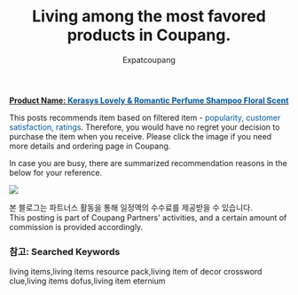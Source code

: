 ﻿---
layout: post
title:  "Living among the most favored products in Coupang."
author: Expatcoupang
categories: [ Living ]
tags: [living items,living items resource pack,living item of decor crossword clue,living items dofus,living item eternium]
image: https://thumbnail8.coupangcdn.com/thumbnails/remote/230x230ex/image/retail/images/2020/03/20/0/0/1fb25151-4542-46b5-bf57-06a1ec5b717a.jpg 
---

<a href="https://link.coupang.com/a/lLb25"><b>Product Name: <font color='#01579B'>Kerasys Lovely & Romantic Perfume Shampoo Floral Scent</font></b></a>

This posts recommends item based on filtered item - <font color='#01579B'>popularity, customer satisfaction, ratings</font>.
Therefore, you would have no regret your decision to purchase the item when you receive.
Please click the image if you need more details and ordering page in Coupang. 

In case you are busy, there are summarized recommendation reasons in the below for your reference. 

<a href="https://link.coupang.com/a/lLb25"><img src="https://thumbnail9.coupangcdn.com/thumbnails/remote/q89/image/retail/images/884038914044086-85b396d6-f588-450a-bf9b-d95c2ad9a13b.jpg"></a> 

본 블로그는 파트너스 활동을 통해 일정액의 수수료를 제공받을 수 있습니다.<br>
This posting is part of Coupang Partners' activities, and a certain amount of commission is provided accordingly.

### 참고: Searched Keywords  
living items,living items resource pack,living item of decor crossword clue,living items dofus,living item eternium
